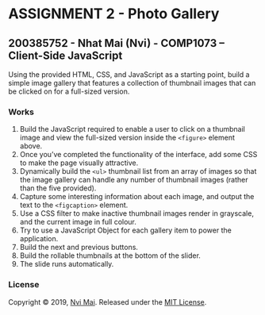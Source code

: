 # ASSIGNMENT 2 - Photo Gallery
## 200385752 - Nhat Mai (Nvi) - COMP1073 – Client-Side JavaScript

Using the provided HTML, CSS, and JavaScript as a starting point, build a simple image gallery
that features a collection of thumbnail images that can be clicked on for a full-sized version.

### Works
1. Build the JavaScript required to enable a user to click on a thumbnail image and view
the full-sized version inside the `<figure>` element above.
2. Once you’ve completed the functionality of the interface, add some CSS to make the
page visually attractive.
3. Dynamically build the `<ul>` thumbnail list from an array of images so that the image
gallery can handle any number of thumbnail images (rather than the five provided).
4. Capture some interesting information about each image, and output the text to the
`<figcaption>` element.
5. Use a CSS filter to make inactive thumbnail images render in grayscale, and the current
image in full colour.
6. Try to use a JavaScript Object for each gallery item to power the application.
7. Build the next and previous buttons.
8. Build the rollable thumbnails at the bottom of the slider.
9. The slide runs automatically.

### License
Copyright © 2019, [Nvi Mai](https://www.nvimai.com).
Released under the [MIT License](LICENSE).
